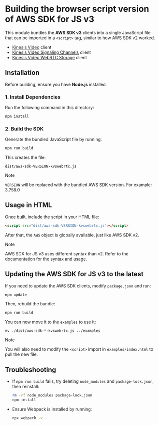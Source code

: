 # Building the browser script version of AWS SDK for JS v3

This module bundles the **AWS SDK v3** clients into a single JavaScript file that can be imported in a `<script>` tag, similar to how AWS SDK v2 worked.
* [Kinesis Video](https://docs.aws.amazon.com/kinesisvideostreams/latest/dg/API_Operations_Amazon_Kinesis_Video_Streams.html) client
* [Kinesis Video Signaling Channels](https://docs.aws.amazon.com/kinesisvideostreams/latest/dg/API_Operations_Amazon_Kinesis_Video_Signaling_Channels.html) client
* [Kinesis Video WebRTC Storage](https://docs.aws.amazon.com/kinesisvideostreams/latest/dg/API_Operations_Amazon_Kinesis_Video_WebRTC_Storage.html) client

## **Installation**

Before building, ensure you have **Node.js** installed.

### **1. Install Dependencies**
Run the following command in this directory:

```sh
npm install
```

### **2. Build the SDK**
Generate the bundled JavaScript file by running:

```sh
npm run build
```

This creates the file:
```
dist/aws-sdk-VERSION-kvswebrtc.js
```

> [!NOTE]
> `VERSION` will be replaced with the bundled AWS SDK version. For example: 3.758.0

## **Usage in HTML**
Once built, include the script in your HTML file:

```html
<script src="dist/aws-sdk-VERSION-kvswebrtc.js"></script>
```

After that, the `AWS` object is globally available, just like AWS SDK v2.

> [!NOTE]
> AWS SDK for JS v3 uses different syntax than v2. Refer to the [documentation](https://docs.aws.amazon.com/AWSJavaScriptSDK/v3/latest/client/kinesis-video/) for the syntax and usage.

## **Updating the AWS SDK for JS v3 to the latest**

If you need to update the AWS SDK clients, modify `package.json` and run:

```sh
npm update
```

Then, rebuild the bundle:

```sh
npm run build
```

You can now move it to the `examples` to use it:
```shell
mv ./dist/aws-sdk-*-kvswebrtc.js ../examples
```

> [!NOTE]
> You will also need to modify the `<script>` import in `examples/index.html` to pull the new file.

## **Troubleshooting**
- If `npm run build` fails, try deleting `node_modules` and `package-lock.json`, then reinstall:
  ```sh
  rm -rf node_modules package-lock.json
  npm install
  ```
- Ensure Webpack is installed by running:
  ```sh
  npx webpack -v
  ```
